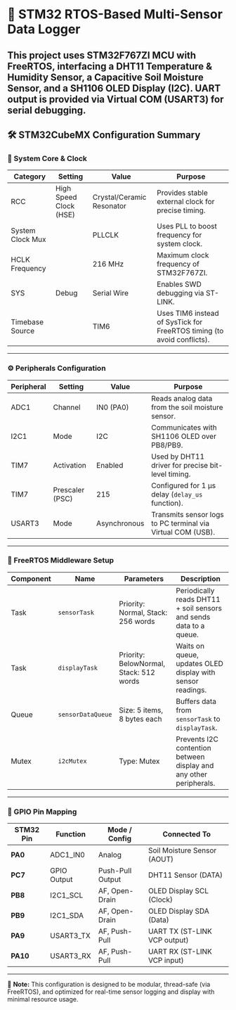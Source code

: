 # 📘 STM32 RTOS-Based Multi-Sensor Data Logger  
This project uses **STM32F767ZI** MCU with **FreeRTOS**, interfacing a **DHT11 Temperature & Humidity Sensor**, a **Capacitive Soil Moisture Sensor**, and a **SH1106 OLED Display (I2C)**. UART output is provided via Virtual COM (USART3) for serial debugging.
---

## 🛠️ STM32CubeMX Configuration Summary

### 🔧 System Core & Clock

| Category         | Setting                | Value                     | Purpose                                                                |
|------------------|------------------------|---------------------------|------------------------------------------------------------------------|
| RCC              | High Speed Clock (HSE) | Crystal/Ceramic Resonator | Provides stable external clock for precise timing.                     |
| System Clock Mux |                        | PLLCLK                    | Uses PLL to boost frequency for system clock.                          |
| HCLK Frequency   |                        | 216 MHz                   | Maximum clock frequency of STM32F767ZI.                                |
| SYS              | Debug                  | Serial Wire               | Enables SWD debugging via ST-LINK.                                     |
| Timebase Source  |                        | TIM6                      | Uses TIM6 instead of SysTick for FreeRTOS timing (to avoid conflicts). |

---

### ⚙️ Peripherals Configuration

| Peripheral | Setting           | Value          | Purpose                                                                 |
|------------|-------------------|----------------|-------------------------------------------------------------------------|
| ADC1       | Channel           | IN0 (PA0)      | Reads analog data from the soil moisture sensor.                        |
| I2C1       | Mode              | I2C            | Communicates with SH1106 OLED over PB8/PB9.                             |
| TIM7       | Activation        | Enabled        | Used by DHT11 driver for precise bit-level timing.                      |
| TIM7       | Prescaler (PSC)   | 215            | Configured for 1 µs delay (`delay_us` function).                        |
| USART3     | Mode              | Asynchronous   | Transmits sensor logs to PC terminal via Virtual COM (USB).             |

---

### 🧵 FreeRTOS Middleware Setup

| Component | Name             | Parameters                             | Description                                                             |
|-----------|------------------|--------------------------------------- |-------------------------------------------------------------------------|
| Task      | `sensorTask`     | Priority: Normal, Stack: 256 words     | Periodically reads DHT11 + soil sensors and sends data to a queue.      |
| Task      | `displayTask`    | Priority: BelowNormal, Stack: 512 words| Waits on queue, updates OLED display with sensor readings.              |
| Queue     | `sensorDataQueue`| Size: 5 items, 8 bytes each            | Buffers data from `sensorTask` to `displayTask`.                        |
| Mutex     | `i2cMutex`       | Type: Mutex                            | Prevents I2C contention between display and any other peripherals.      |

---

### 🔌 GPIO Pin Mapping

| STM32 Pin | Function       | Mode / Config          | Connected To                         |
|-----------|----------------|------------------------|--------------------------------------|
| **PA0**   | ADC1_IN0       | Analog                 | Soil Moisture Sensor (AOUT)          |
| **PC7**   | GPIO Output    | Push-Pull Output       | DHT11 Sensor (DATA)                  |
| **PB8**   | I2C1_SCL       | AF, Open-Drain         | OLED Display SCL (Clock)             |
| **PB9**   | I2C1_SDA       | AF, Open-Drain         | OLED Display SDA (Data)              |
| **PA9**   | USART3_TX      | AF, Push-Pull          | UART TX (ST-LINK VCP output)         |
| **PA10**  | USART3_RX      | AF, Push-Pull          | UART RX (ST-LINK VCP input)          |

---

📎 **Note:** This configuration is designed to be modular, thread-safe (via FreeRTOS), and optimized for real-time sensor logging and display with minimal resource usage.

